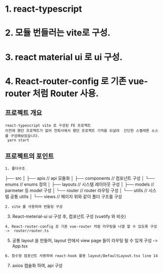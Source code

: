 
# 1. react-typescript
# 2. 모듈 번들러는 vite로 구성.
# 3. react material ui 로 ui 구성.
# 4. React-router-config 로 기존 vue-router 처럼 Router 사용.


## 프로젝트 개요
```
react-typescript vite 로 구성된 FE 프로젝트
이전에 했던 프로젝트가 없어 전회사에서 했던 프로젝트 기억을 되살려  간단한 스켈레톤 소스를 구성해보았습니다. 
 yarn start
```

## 프로젝트의 포인트
```
1. 폴더구조
```
├── src
│   ├── apis          // api 모듈화
│   ├── components    // 컴포넌트 구성
│   └── enums         // enums 정의
│   ├── layouts       // 시스템 레이아웃 구성
│   ├── models        // parmeter 등 model 구성
│   └── router        // router 라우팅 구성
│   └── utills        // 시스템 공통 utills
│   └── views         // 페이지
위와 같이 폴더 구조를 구성
```
2. vite 를 사용하여 번들링 구성
```
3. React-meterial-ui  ui 구성 후, 컴포넌트 구성 (vuetify 와 비슷)
```
4. React-router-config 로 기존 vue-router 처럼 라우팅을 나열 할 수 있도록 구성  ->  router/router.ts
```
5. 공통 layout 을 만들어, layout 안에서 view page 들이 라우팅 될 수 있게 구성    ->  App.tsx
```
6. 함수형 컴포넌트 사용하여 react-hook 활용 layout/DefaultLayout.tsx line 14
```
7. axios 캡슐화 하여, api 구성

